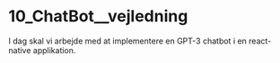 # 10_ChatBot__vejledning

I dag skal vi arbejde med at implementere en GPT-3 chatbot i en react-native applikation.
